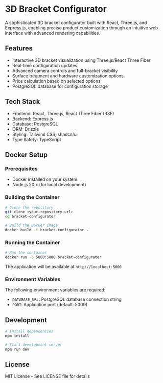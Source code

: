 # 3D Bracket Configurator

A sophisticated 3D bracket configurator built with React, Three.js, and Express.js, enabling precise product customization through an intuitive web interface with advanced rendering capabilities.

## Features

- Interactive 3D bracket visualization using Three.js/React Three Fiber
- Real-time configuration updates
- Advanced camera controls and full-bracket visibility
- Surface treatment and hardware customization options
- Price calculation based on selected options
- PostgreSQL database for configuration storage

## Tech Stack

- Frontend: React, Three.js, React Three Fiber (R3F)
- Backend: Express.js
- Database: PostgreSQL
- ORM: Drizzle
- Styling: Tailwind CSS, shadcn/ui
- Type Safety: TypeScript

## Docker Setup

### Prerequisites

- Docker installed on your system
- Node.js 20.x (for local development)

### Building the Container

```bash
# Clone the repository
git clone <your-repository-url>
cd bracket-configurator

# Build the Docker image
docker build -t bracket-configurator .
```

### Running the Container

```bash
# Run the container
docker run -p 5000:5000 bracket-configurator
```

The application will be available at `http://localhost:5000`

### Environment Variables

The following environment variables are required:

- `DATABASE_URL`: PostgreSQL database connection string
- `PORT`: Application port (default: 5000)

## Development

```bash
# Install dependencies
npm install

# Start development server
npm run dev
```

## License

MIT License - See LICENSE file for details
